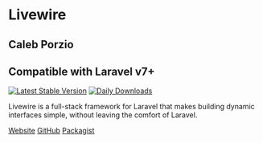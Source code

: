 # Livewire

## Caleb Porzio

## Compatible with  Laravel v7+

[![Latest Stable Version](https://poser.pugx.org/livewire/livewire/v)](//packagist.org/packages/livewire/livewire) [![Daily Downloads](https://poser.pugx.org/livewire/livewire/d/daily)](//packagist.org/packages/livewire/livewire)

Livewire is a full-stack framework for Laravel that makes building dynamic interfaces simple, without leaving the comfort of Laravel.

[Website](https://laravel-livewire.com/) [GitHub](https://github.com/livewire/livewire) [Packagist](https://packagist.org/packages/livewire/livewire)
